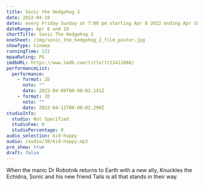 ```yaml
---
title: Sonic the Hedgehog 2
date: 2022-04-10
dates: every Friday Sunday at 7:00 pm starting Apr 8 2022 ending Apr 10 2022
dateRange: Apr 8 and 10
shortTitle: Sonic The Hedgehog 2
oneSheet: /img/sonic_the_hedgehog_2_film_poster.jpg
showType: Cinema
runningTime: 122
mpaaRating: PG
imdbURL: https://www.imdb.com/title/tt12412888/
performanceList:
  performance:
    - format: 2D
      note: ""
      date: 2022-04-09T00:00:03.141Z
    - format: 2D
      note: ""
      date: 2022-04-11T00:00:02.290Z
studioInfo:
  studio: Not Specified
  studioFee: 0
  studioPercentage: 0
audio_selection: kid-happy
audio: /audio/30/kid-happy.mp3
pre_show: true
draft: false
---
```

When the manic Dr Robotnik returns to Earth with a new ally, Knuckles the Echidna, Sonic and his new friend Tails is all that stands in their way.
